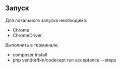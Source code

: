 ## Запуск
Для локального запуска необходимо:
- Chrome
- ChromeDriver

Выполнить в терминале:
- composer install
- php vendor/bin/codecept run acceptance --steps

